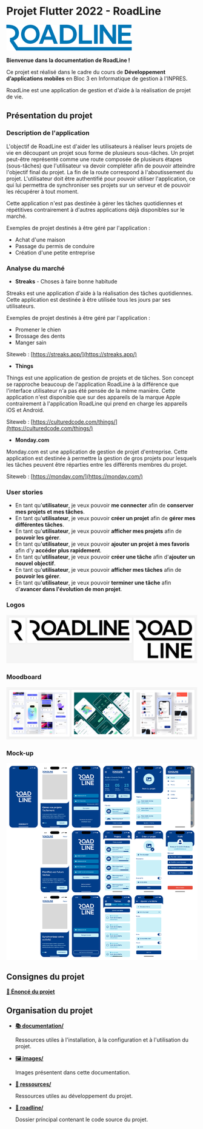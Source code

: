 # Projet Flutter 2022 - RoadLine

![RoadLine](images/logo.png)

__Bienvenue dans la documentation de RoadLine !__

Ce projet est réalisé dans le cadre du cours de **Développement d’applications mobiles** en Bloc 3 en Informatique de gestion à l'INPRES.

RoadLine est une application de gestion et d'aide à la réalisation de projet de vie.

## Présentation du projet

### Description de l'application

L'objectif de RoadLine est d'aider les utilisateurs à réaliser leurs projets de vie en découpant un projet sous forme de plusieurs sous-tâches. Un projet peut-être représenté comme une route composée de plusieurs étapes (sous-tâches) que l'utilisateur va devoir compléter afin de pouvoir atteindre l'objectif final du projet. La fin de la route correspond à l'aboutissement du projet. L'utilisateur doit être authentifié pour pouvoir utiliser l'application, ce qui lui permettra de synchroniser ses projets sur un serveur et de pouvoir les récupérer à tout moment.

Cette application n'est pas destinée à gérer les tâches quotidiennes et répétitives contrairement à d'autres applications déjà disponibles sur le marché.

Exemples de projet destinés à être géré par l'application :

- Achat d'une maison
- Passage du permis de conduire
- Création d'une petite entreprise

### Analyse du marché

- **Streaks** - Choses à faire bonne habitude

Streaks est une application d'aide à la réalisation des tâches quotidiennes. Cette application est destinée à être utilisée tous les jours par ses utilisateurs.

Exemples de projet destinés à être géré par l'application :

- Promener le chien
- Brossage des dents
- Manger sain

Siteweb : [https://streaks.app/](https://streaks.app/)

- **Things**

Things est une application de gestion de projets et de tâches. Son concept se rapproche beaucoup de l'application RoadLine à la différence que l'interface utilisateur n'a pas été pensée de la même manière. Cette application n'est disponible que sur des appareils de la marque Apple contrairement à l'application RoadLine qui prend en charge les appareils iOS et Android.

Siteweb : [https://culturedcode.com/things/](https://culturedcode.com/things/)

- **Monday.com**

Monday.com est une application de gestion de projet d'entreprise. Cette application est destinée à permettre la gestion de gros projets pour lesquels les tâches peuvent être réparties entre les différents membres du projet.

Siteweb : [https://monday.com/](https://monday.com/)

### User stories

- En tant qu'**utilisateur**, je veux pouvoir **me connecter** afin de **conserver mes projets et mes tâches**.
- En tant qu'**utilisateur**, je veux pouvoir **créer un projet** afin de **gérer mes différentes tâches**.
- En tant qu'**utilisateur**, je veux pouvoir **afficher mes projets** afin de **pouvoir les gérer**.
- En tant qu'**utilisateur**, je veux pouvoir **ajouter un projet à mes favoris** afin d'y **accéder plus rapidement**.
- En tant qu'**utilisateur**, je veux pouvoir **créer une tâche** afin d'**ajouter un nouvel objectif**.
- En tant qu'**utilisateur**, je veux pouvoir **afficher mes tâches** afin de **pouvoir les gérer**.
- En tant qu'**utilisateur**, je veux pouvoir **terminer une tâche** afin d'**avancer dans l'évolution de mon projet**.

### Logos

![Logos](images/logos.png)

### Moodboard

![Moodboard](images/moodboard.png)

### Mock-up

![Mock-up](images/mock-up.png)

## Consignes du projet

__[:page_facing_up: Énoncé du projet](ressources/enonce.pdf)__

## Organisation du projet

* __[:books: documentation/](documentation/)__

  Ressources utiles à l'installation, à la configuration et à l'utilisation du projet.

* __[:framed_picture: images/](images/)__

  Images présentent dans cette documentation.

* __[:volcano: ressources/](ressources/)__

  Ressources utiles au développement du projet.

* __[:rocket: roadline/](roadline/)__

  Dossier principal contenant le code source du projet.
